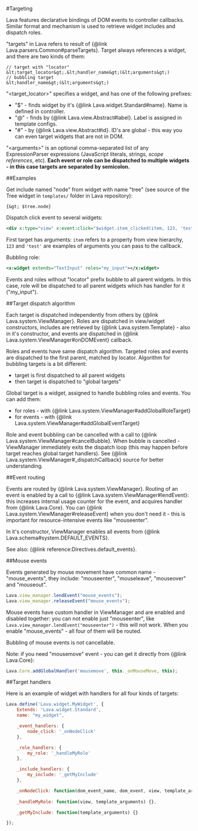 
#Targeting

Lava features declarative bindings of DOM events to controller callbacks. 
Similar format and mechanism is used to retrieve widget includes and dispatch roles.

"targets" in Lava refers to result of {@link Lava.parsers.Common#parseTargets}. 
Target always references a widget, and there are two kinds of them:

```text
// target with "locator"
&lt;target_locator&gt;.&lt;handler_name&gt;(&lt;arguments&gt;)
// bubbling target
&lt;handler_name&gt;(&lt;arguments&gt;)
```

"&lt;target_locator&gt;" specifies a widget, and has one of the following prefixes:
- "$" - finds widget by it's {@link Lava.widget.Standard#name}. Name is defined in controller.
- "@" - finds by {@link Lava.view.Abstract#label}. Label is assigned in template configs.
- "&num;" - by {@link Lava.view.Abstract#id}. ID's are global - this way you can even target widgets that are not in DOM.

"&lt;arguments&gt;" is an optional comma-separated list of any ExpressionParser expressions 
(JavaScript literals, strings, <i>scope references</i>, etc). <b>Each event or role can be dispatched to multiple widgets - 
in this case targets are separated by semicolon.</b>

##Examples

Get include named "node" from widget with name "tree" 
(see source of the Tree widget in `templates/` folder in Lava repository):

```text
{&gt; $tree.node}
```

Dispatch click event to several widgets:

```xml
<div x:type="view" x:event:click="$widget.item_clicked(item, 123, 'test'); #app.item_clicked"></div>
```

First target has arguments: `item` refers to a property from view hierarchy, `123` and `'test'` are examples of
arguments you can pass to the callback.

Bubbling role:

```xml
<x:widget extends="TextInput" roles="my_input"></x:widget>
```

Events and roles without "locator" prefix bubble to all parent widgets. In this case, role will be dispatched
to all parent widgets which has handler for it (<str>"my_input"</str>).

##Target dispatch algorithm

Each target is dispatched independently from others by {@link Lava.system.ViewManager}. 
Roles are dispatched in view/widget constructors, includes are retrieved by 
{@link Lava.system.Template} - also in it's constructor, and events are 
dispatched in {@link Lava.system.ViewManager#onDOMEvent} callback.

Roles and events have same dispatch algorithm. Targeted roles and events are dispatched to the first parent, 
matched by locator. Algorithm for bubbling targets is a bit different: 
- target is first dispatched to all parent widgets
- then target is dispatched to "global targets"

Global target is a widget, assigned to handle bubbling roles and events. You can add them:
- for roles - with {@link Lava.system.ViewManager#addGlobalRoleTarget}
- for events - with {@link Lava.system.ViewManager#addGlobalEventTarget}

Role and event bubbling can be cancelled with a call to {@link Lava.system.ViewManager#cancelBubble}.
When bubble is cancelled - ViewManager immediately exits the dispatch loop (this may happen before target reaches
global target handlers). See {@link Lava.system.ViewManager#_dispatchCallback} source for better understanding.

##Event routing

Events are routed by {@link Lava.system.ViewManager}.
Routing of an event is enabled by a call to {@link Lava.system.ViewManager#lendEvent}: this increases internal 
usage counter for the event, and acquires handler from {@link Lava.Core}. You can {@link Lava.system.ViewManager#releaseEvent}
when you don't need it - this is important for resource-intensive events like "mouseenter".

In it's constructor, ViewManager enables all events from {@link Lava.schema#system.DEFAULT_EVENTS}.

See also: {@link reference:Directives.default_events}.

##Mouse events

Events generated by mouse movement have common name - "mouse_events", they include:
"mouseenter", "mouseleave", "mouseover" and "mouseout".

```javascript
Lava.view_manager.lendEvent("mouse_events");
Lava.view_manager.releaseEvent("mouse_events");
```

Mouse events have custom handler in ViewManager and are enabled and disabled together: 
you can not enable just "mouseenter", like `Lava.view_manager.lendEvent("mouseenter")` - this will not work.
When you enable "mouse_events" - all four of them will be routed.

Bubbling of mouse events is not cancellable.

Note: if you need "mousemove" event - you can get it directly from {@link Lava.Core}:
```javascript
Lava.Core.addGlobalHandler('mousemove', this._onMouseMove, this);
```

##Target handlers

Here is an example of widget with handlers for all four kinds of targets:

```javascript
Lava.define('Lava.widget.MyWidget', {
	Extends: 'Lava.widget.Standard',
	name: "my_widget",

	_event_handlers: {
		node_click: '_onNodeClick'
	},

	_role_handlers: {
		my_role: '_handleMyRole'
	},

	_include_handlers: {
		my_include: '_getMyInclude'
	},

	_onNodeClick: function(dom_event_name, dom_event, view, template_arguments) {},
    
	_handleMyRole: function(view, template_arguments) {},

	_getMyInclude: function(template_arguments) {}

});
```

